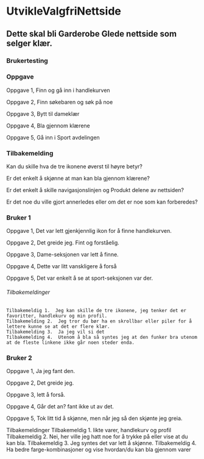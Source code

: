 # UtvikleValgfriNettside
## Dette skal bli Garderobe Glede nettside som selger klær.

### Brukertesting


### Oppgave
  Oppgave 1,
    Finn og gå inn i handlekurven

  Oppgave 2,
    Finn søkebaren og søk på noe

  Oppgave 3,
    Bytt til dameklær

  Oppgave 4,
    Bla gjennom klærene

  Oppgave 5,
    Gå inn i Sport avdelingen


### Tilbakemelding
  Kan du skille hva de tre ikonene øverst til høyre betyr?

  Er det enkelt å skjønne at man kan bla gjennom klærene?

  Er det enkelt å skille navigasjonslinjen og Produkt delene av nettsiden?

  Er det noe du ville gjort annerledes eller om det er noe som kan forberedes?


### Bruker 1
  Oppgave 1,
    Det var lett gjenkjennlig ikon for å finne handlekurven.

  Oppgave 2,
    Det greide jeg. Fint og forståelig.

  Oppgave 3,
    Dame-seksjonen var lett å finne.

  Oppgave 4,
    Dette var litt vanskligere å forså

  Oppgave 5,
    Det var enkelt å se at sport-seksjonen var der. 

  ###### Tilbakemeldinger
    Tilbakemeldig 1.  Jeg kan skille de tre ikonene, jeg tenker det er favoritter, handlekurv og min profil.
    Tilbakemelding 2.  Jeg tror du bør ha en skrollbar eller piler for å lettere kunne se at det er flere klær.
    Tilbakemelding 3.  Ja jeg vil si det
    Tilbakemelding 4.  Utenom å bla så syntes jeg at den funker bra utenom at de fleste linkene ikke går noen steder enda.

### Bruker 2
  Oppgave 1,
    Ja jeg fant den.
    
  Oppgave 2,
    Det greide jeg.
    
  Oppgave 3,
    lett å forså.
    
  Oppgave 4,
    Går det an? fant ikke ut av det.
    
  Oppgave 5,
    Tok litt tid å skjønne, men når jeg så den skjønte jeg greia.

  Tilbakemeldinger
    Tilbakemeldig 1.  likte varer, handlekurv og profil
    Tilbakemeldig 2.  Nei, her ville jeg hatt noe for å trykke på eller vise at du kan bla.
    Tilbakemeldig 3.  Jeg syntes det var lett å skjønne.
    Tilbakemeldig 4.  Ha bedre farge-kombinasjoner og vise hvordan/du kan bla gjennom varer
  

